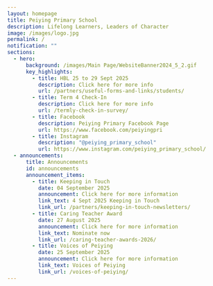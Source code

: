 ```yaml
---
layout: homepage
title: Peiying Primary School
description: Lifelong Learners, Leaders of Character
image: /images/logo.jpg
permalink: /
notification: ""
sections:
  - hero:
      background: /images/Main Page/WebsiteBanner2024_5_2.gif
      key_highlights:
        - title: HBL 25 to 29 Sept 2025
          description: Click here for more info
          url: /partners/useful-forms-and-links/students/
        - title: Term 4 Check-In
          description: Click here for more info
          url: /termly-check-in-survey/
        - title: Facebook
          description: Peiying Primary Facebook Page
          url: https://www.facebook.com/peiyingpri
        - title: Instagram
          description: "@peiying_primary_school"
          url: https://www.instagram.com/peiying_primary_school/
  - announcements:
      title: Announcements
      id: announcements
      announcement_items:
        - title: Keeping in Touch
          date: 04 September 2025
          announcement: Click here for more information
          link_text: 4 Sept 2025 Keeping in Touch
          link_url: /partners/keeping-in-touch-newsletters/
        - title: Caring Teacher Award
          date: 27 August 2025
          announcement: Click here for more information
          link_text: Nominate now
          link_url: /caring-teacher-awards-2026/
        - title: Voices of Peiying
          date: 25 September 2025
          announcement: Click here for more information
          link_text: Voices of Peiying
          link_url: /voices-of-peiying/
---
```

